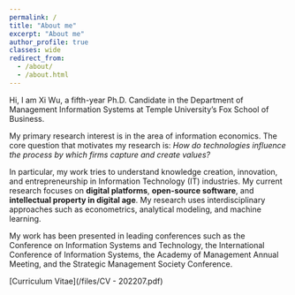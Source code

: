 ```yaml
---
permalink: /
title: "About me"
excerpt: "About me"
author_profile: true
classes: wide
redirect_from: 
  - /about/
  - /about.html
---
```

Hi, I am Xi Wu, a fifth-year Ph.D. Candidate in the Department of Management Information Systems at Temple University’s Fox School of Business. 


My primary research interest is in the area of information economics. The core question that motivates my research is: *How do technologies influence the process by which firms capture and create values?*

In particular, my work tries to understand knowledge creation, innovation, and entrepreneurship in Information Technology (IT) industries. My current research focuses on **digital platforms**, **open-source software**, and **intellectual property in digital age**. My research uses interdisciplinary approaches such as econometrics, analytical modeling, and machine learning.


My work has been presented in leading conferences such as the Conference on Information Systems and Technology, the International Conference of Information Systems, the Academy of Management Annual Meeting, and the Strategic Management Society Conference.

[Curriculum Vitae](/files/CV - 202207.pdf)
